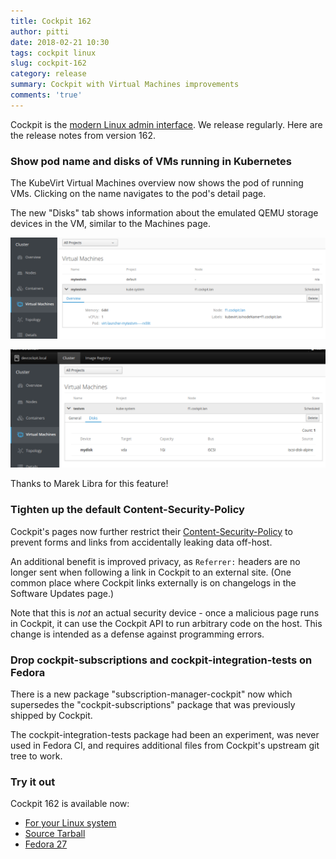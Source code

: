 ```yaml
---
title: Cockpit 162
author: pitti
date: 2018-02-21 10:30
tags: cockpit linux
slug: cockpit-162
category: release
summary: Cockpit with Virtual Machines improvements
comments: 'true'
---
```


Cockpit is the [modern Linux admin interface](http://cockpit-project.org/). We release regularly.
Here are the release notes from version 162.

### Show pod name and disks of VMs running in Kubernetes

The KubeVirt Virtual Machines overview now shows the pod of running VMs.
Clicking on the name navigates to the pod's detail page.

The new "Disks" tab shows information about the emulated QEMU storage devices
in the VM, similar to the Machines page.

![KubeVirt pod name](/images/kubernetes-kubevirt-podname.png)

![KubeVirt Disks](/images/kubernetes-kubevirt-disks.png)

Thanks to Marek Libra for this feature!

### Tighten up the default Content-Security-Policy

Cockpit's pages now further restrict their
[Content-Security-Policy](https://developer.mozilla.org/en-US/docs/Web/HTTP/CSP)
to prevent forms and links from accidentally leaking data off-host.

An additional benefit is improved privacy, as `Referrer:` headers are no longer
sent when following a link in Cockpit to an external site. (One common place
where Cockpit links externally is on changelogs in the Software Updates page.)

Note that this is *not* an actual security device - once a malicious page runs
in Cockpit, it can use the Cockpit API to run arbitrary code on the host. This
change is intended as a defense against programming errors.

### Drop cockpit-subscriptions and cockpit-integration-tests on Fedora

There is a new package "subscription-manager-cockpit" now which supersedes the
"cockpit-subscriptions" package that was previously shipped by Cockpit.

The cockpit-integration-tests package had been an experiment, was never used
in Fedora CI, and requires additional files from Cockpit's upstream git tree to
work.

### Try it out

Cockpit 162 is available now:

 * [For your Linux system](http://cockpit-project.org/running.html)
 * [Source Tarball](https://github.com/cockpit-project/cockpit/releases/tag/162)
 * [Fedora 27](https://bodhi.fedoraproject.org/updates/cockpit-162-1.fc27)
